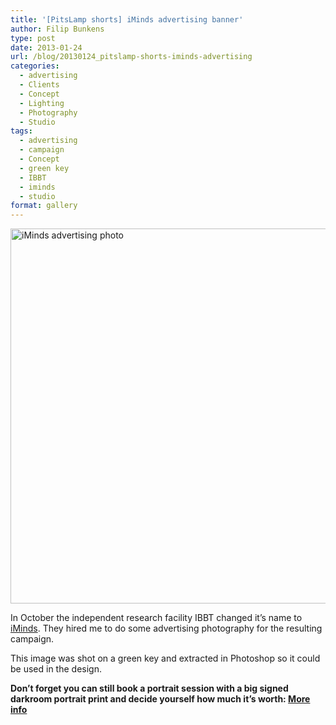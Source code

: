 ```yaml
---
title: '[PitsLamp shorts] iMinds advertising banner'
author: Filip Bunkens
type: post
date: 2013-01-24
url: /blog/20130124_pitslamp-shorts-iminds-advertising
categories:
  - advertising
  - Clients
  - Concept
  - Lighting
  - Photography
  - Studio
tags:
  - advertising
  - campaign
  - Concept
  - green key
  - IBBT
  - iminds
  - studio
format: gallery
---
```

[<img src="/wp-content/uploads/2013/01/68057_10151197199929127_202644223_n.jpg" alt="iMinds advertising photo" width="600" class="alignnone size-full wp-image-599" />][1]

In October the independent research facility IBBT changed it&#8217;s name to <a href="http://www.iminds.be" title="iMinds" rel="contact met">iMinds</a>. They hired me to do some advertising photography for the resulting campaign.

This image was shot on a green key and extracted in Photoshop so it could be used in the design.

**Don&#8217;t forget you can still book a portrait session with a big signed darkroom portrait print and decide yourself how much it’s worth: <a href="http://pitslamp.com/blog/20130106_i-shoot-you-decide-ii-large-portrait" title="I shoot, you decide: large portrait" rel="me">More info</a>**

 [1]: /wp-content/uploads/2013/01/68057_10151197199929127_202644223_n.jpg